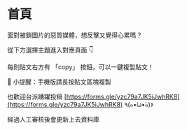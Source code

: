 # 首頁

面對被鎖圖片的惡質媒體，想反擊又覺得心累嗎？



從下方選擇主題進入對應頁面 👇&#x20;

每則貼文右方有 「copy」 按鈕，可以一鍵複製貼文！

📱 小提醒：手機版請長按貼文區塊複製



也歡迎台派踴躍投稿 [https://forms.gle/yzc79a7JK5iJwhRK8](https://forms.gle/yzc79a7JK5iJwhRK8) ٩(๑•̀ω•́๑)۶

經過人工審核後會更新上去資料庫

